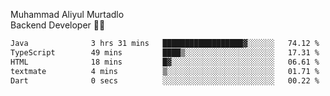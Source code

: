 Muhammad Aliyul Murtadlo
<br>
Backend Developer 👨‍💻
<br>
<!--START_SECTION:waka-->

```txt
Java              3 hrs 31 mins   ██████████████████▓░░░░░░   74.12 %
TypeScript        49 mins         ████▒░░░░░░░░░░░░░░░░░░░░   17.31 %
HTML              18 mins         █▓░░░░░░░░░░░░░░░░░░░░░░░   06.61 %
textmate          4 mins          ▒░░░░░░░░░░░░░░░░░░░░░░░░   01.71 %
Dart              0 secs          ░░░░░░░░░░░░░░░░░░░░░░░░░   00.22 %
```

<!--END_SECTION:waka-->
